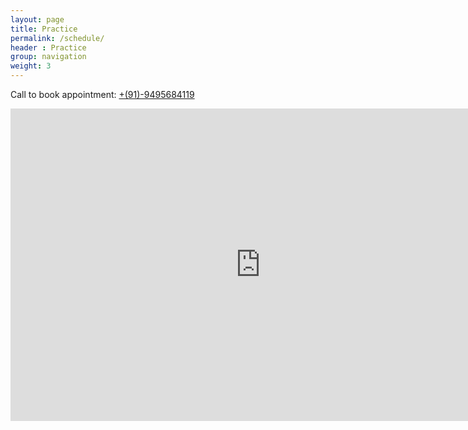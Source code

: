 ```yaml
---
layout: page
title: Practice
permalink: /schedule/
header : Practice
group: navigation
weight: 3
---
```


Call to book appointment: <a href='tel://9495684119'>+(91)-9495684119</a>

<iframe src="https://www.google.com/calendar/embed?showTitle=0&amp;mode=WEEK&amp;height=500&amp;wkst=2&amp;bgcolor=%23FFFFFF&amp;src=gopinath.org_hv68fa8bc8141tpo1jnlm8r384%40group.calendar.google.com&amp;color=%2342104A&amp;ctz=Asia%2FCalcutta" style=" border-width:0 " width="800" height="500" frameborder="0" scrolling="no"></iframe>
